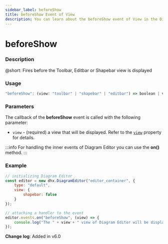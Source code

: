 ```yaml
---
sidebar_label: beforeShow
title: beforeShow Event of View
description: You can learn about the beforeShow event of View in the Diagram Editor documentation of the DHTMLX JavaScript Diagram library. Browse developer guides and API reference, try out code examples and live demos, and download a free 30-day evaluation version of DHTMLX Diagram.
---
```


# beforeShow

### Description

@short: Fires before the Toolbar, Editbar or Shapebar view is displayed

### Usage

~~~jsx
"beforeShow": (view: "toolbar" | "shapebar" | "editbar") => boolean | void;
~~~

### Parameters

The callback of the **beforeShow** event is called with the following parameter:

- `view` - (required) a view that will be displayed. Refer to the [`view`](api/diagram_editor/editor/config/view_property.md) property for details.

:::info
For handling the inner events of Diagram Editor you can use the **on()** method.
:::

### Example

~~~jsx {9-12}
// initializing Diagram Editor
const editor = new dhx.DiagramEditor("editor_container", {
    type: "default",
    view: {
        shapebar: false
    }
});

// attaching a handler to the event
editor.events.on("beforeShow", (view) => {
    console.log("The " + view + " view of Diagram Editor will be displayed");
});
~~~

**Change log**: Added in v6.0
